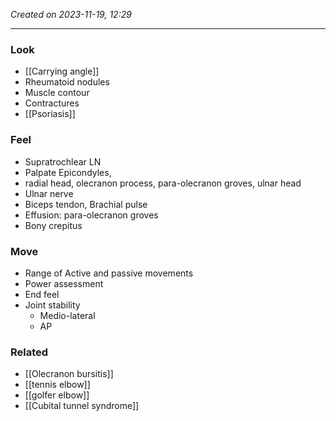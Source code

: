 *Created on 2023-11-19, 12:29* 

---
### Look
- [[Carrying angle]] 
- Rheumatoid nodules 
- Muscle contour
- Contractures 
- [[Psoriasis]] 

### Feel
- Supratrochlear LN 
- Palpate Epicondyles, 
- radial head, olecranon process, para-olecranon groves, ulnar head 
- Ulnar nerve 
- Biceps tendon, Brachial pulse  
- Effusion: para-olecranon groves 
- Bony crepitus 

### Move
- Range of Active and passive movements
- Power assessment
- End feel 
- Joint stability
	- Medio-lateral
	- AP 

### Related
- [[Olecranon bursitis]] 
- [[tennis elbow]]
- [[golfer elbow]] 
- [[Cubital tunnel syndrome]] 
